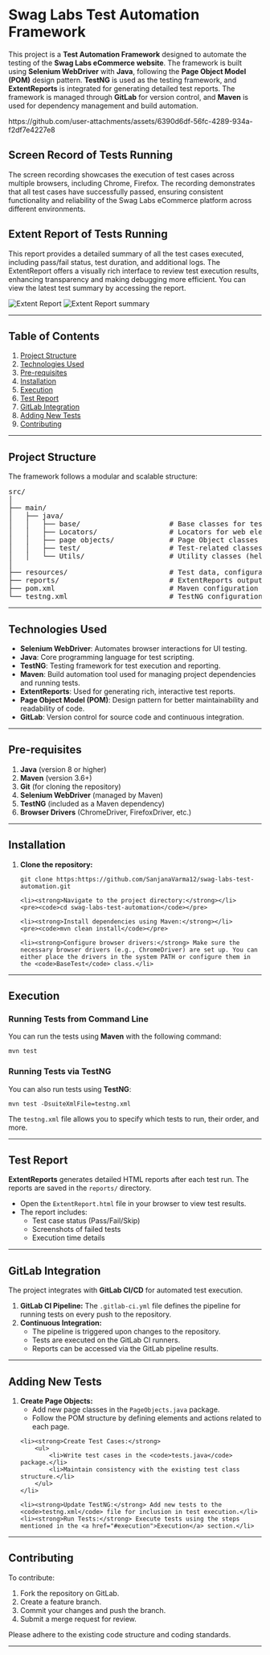 <!DOCTYPE html>
<html lang="en">
<head>
    <meta charset="UTF-8">
    <meta name="viewport" content="width=device-width, initial-scale=1.0">

</head>
<body>

<h1>Swag Labs Test Automation Framework</h1>

<p>This project is a <strong>Test Automation Framework</strong> designed to automate the testing of the <strong>Swag Labs eCommerce website</strong>. The framework is built using <strong>Selenium WebDriver</strong> with <strong>Java</strong>, following the <strong>Page Object Model (POM)</strong> design pattern. <strong>TestNG</strong> is used as the testing framework, and <strong>ExtentReports</strong> is integrated for generating detailed test reports. The framework is managed through <strong>GitLab</strong> for version control, and <strong>Maven</strong> is used for dependency management and build automation.</p>
https://github.com/user-attachments/assets/6390d6df-56fc-4289-934a-f2df7e4227e8
<h2>Screen Record of Tests Running </h2>
<p>The screen recording showcases the execution of test cases across multiple browsers, including Chrome, Firefox. The recording demonstrates that all test cases have successfully passed, ensuring consistent functionality and reliability of the Swag Labs eCommerce platform across different environments.</p>



<h2>Extent Report of Tests Running</h2>
<p>This report provides a detailed summary of all the test cases executed, including pass/fail status, test duration, and additional logs. The ExtentReport offers a visually rich interface to review test execution results, enhancing transparency and making debugging more efficient. You can view the latest test summary by accessing the report.</p>

![Extent Report](https://github.com/user-attachments/assets/ace6f597-1359-40c2-a53c-3994c6d0c007)
![Extent Report summary](https://github.com/user-attachments/assets/942604a7-606f-4d1d-a0aa-dbf62c5f1a6c)

<hr>

<h2>Table of Contents</h2>
<ol>
    <li><a href="#project-structure">Project Structure</a></li>
    <li><a href="#technologies-used">Technologies Used</a></li>
    <li><a href="#pre-requisites">Pre-requisites</a></li>
    <li><a href="#installation">Installation</a></li>
    <li><a href="#execution">Execution</a></li>
    <li><a href="#test-report">Test Report</a></li>
    <li><a href="#gitlab-integration">GitLab Integration</a></li>
    <li><a href="#adding-new-tests">Adding New Tests</a></li>
    <li><a href="#contributing">Contributing</a></li>
</ol>

<hr>

<h2 id="project-structure">Project Structure</h2>

<p>The framework follows a modular and scalable structure:</p>

<pre>
src/
│
├── main/
│   ├── java/
│   │   ├── base/                     # Base classes for test setup/teardown
│   │   ├── Locators/                 # Locators for web elements
│   │   ├── page objects/             # Page Object classes
│   │   ├── test/                     # Test-related classes
│   │   └── Utils/                    # Utility classes (helpers, WebDriver setup, etc.)
│
├── resources/                        # Test data, configuration files
├── reports/                          # ExtentReports output
├── pom.xml                           # Maven configuration
└── testng.xml                        # TestNG configuration file
</pre>

<hr>

<h2 id="technologies-used">Technologies Used</h2>
<ul>
    <li><strong>Selenium WebDriver</strong>: Automates browser interactions for UI testing.</li>
    <li><strong>Java</strong>: Core programming language for test scripting.</li>
    <li><strong>TestNG</strong>: Testing framework for test execution and reporting.</li>
    <li><strong>Maven</strong>: Build automation tool used for managing project dependencies and running tests.</li>
    <li><strong>ExtentReports</strong>: Used for generating rich, interactive test reports.</li>
    <li><strong>Page Object Model (POM)</strong>: Design pattern for better maintainability and readability of code.</li>
    <li><strong>GitLab</strong>: Version control for source code and continuous integration.</li>
</ul>

<hr>

<h2 id="pre-requisites">Pre-requisites</h2>
<ol>
    <li><strong>Java</strong> (version 8 or higher)</li>
    <li><strong>Maven</strong> (version 3.6+)</li>
    <li><strong>Git</strong> (for cloning the repository)</li>
    <li><strong>Selenium WebDriver</strong> (managed by Maven)</li>
    <li><strong>TestNG</strong> (included as a Maven dependency)</li>
    <li><strong>Browser Drivers</strong> (ChromeDriver, FirefoxDriver, etc.)</li>
</ol>

<hr>

<h2 id="installation">Installation</h2>
<ol>
    <li><strong>Clone the repository:</strong></li>
    <pre><code>git clone https:https://github.com/SanjanaVarma12/swag-labs-test-automation.git</code></pre>

    <li><strong>Navigate to the project directory:</strong></li>
    <pre><code>cd swag-labs-test-automation</code></pre>

    <li><strong>Install dependencies using Maven:</strong></li>
    <pre><code>mvn clean install</code></pre>

    <li><strong>Configure browser drivers:</strong> Make sure the necessary browser drivers (e.g., ChromeDriver) are set up. You can either place the drivers in the system PATH or configure them in the <code>BaseTest</code> class.</li>
</ol>

<hr>

<h2 id="execution">Execution</h2>
<h3>Running Tests from Command Line</h3>
<p>You can run the tests using <strong>Maven</strong> with the following command:</p>
<pre><code>mvn test</code></pre>

<h3>Running Tests via TestNG</h3>
<p>You can also run tests using <strong>TestNG</strong>:</p>
<pre><code>mvn test -DsuiteXmlFile=testng.xml</code></pre>

<p>The <code>testng.xml</code> file allows you to specify which tests to run, their order, and more.</p>

<hr>

<h2 id="test-report">Test Report</h2>
<p><strong>ExtentReports</strong> generates detailed HTML reports after each test run. The reports are saved in the <code>reports/</code> directory.</p>

<ul>
    <li>Open the <code>ExtentReport.html</code> file in your browser to view test results.</li>
    <li>The report includes:
        <ul>
            <li>Test case status (Pass/Fail/Skip)</li>
            <li>Screenshots of failed tests</li>
            <li>Execution time details</li>
        </ul>
    </li>
</ul>

<hr>

<h2 id="gitlab-integration">GitLab Integration</h2>
<p>The project integrates with <strong>GitLab CI/CD</strong> for automated test execution.</p>

<ol>
    <li><strong>GitLab CI Pipeline:</strong> The <code>.gitlab-ci.yml</code> file defines the pipeline for running tests on every push to the repository.</li>
    <li><strong>Continuous Integration:</strong>
        <ul>
            <li>The pipeline is triggered upon changes to the repository.</li>
            <li>Tests are executed on the GitLab CI runners.</li>
            <li>Reports can be accessed via the GitLab pipeline results.</li>
        </ul>
    </li>
</ol>

<hr>

<h2 id="adding-new-tests">Adding New Tests</h2>

<ol>
    <li><strong>Create Page Objects:</strong>
        <ul>
            <li>Add new page classes in the <code>PageObjects.java</code> package.</li>
            <li>Follow the POM structure by defining elements and actions related to each page.</li>
        </ul>
    </li>

    <li><strong>Create Test Cases:</strong>
        <ul>
            <li>Write test cases in the <code>tests.java</code> package.</li>
            <li>Maintain consistency with the existing test class structure.</li>
        </ul>
    </li>

    <li><strong>Update TestNG:</strong> Add new tests to the <code>testng.xml</code> file for inclusion in test execution.</li>
    <li><strong>Run Tests:</strong> Execute tests using the steps mentioned in the <a href="#execution">Execution</a> section.</li>
</ol>

<hr>

<h2 id="contributing">Contributing</h2>
<p>To contribute:</p>

<ol>
    <li>Fork the repository on GitLab.</li>
    <li>Create a feature branch.</li>
    <li>Commit your changes and push the branch.</li>
    <li>Submit a merge request for review.</li>
</ol>

<p>Please adhere to the existing code structure and coding standards.</p>

<hr>


</body>
</html>
